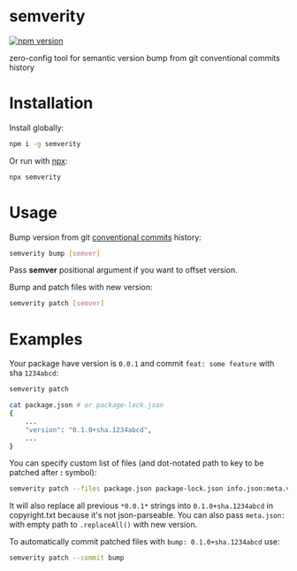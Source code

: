 # semverity

[![npm version](https://img.shields.io/npm/v/semverity)](https://www.npmjs.com/package/semverity)

zero-config tool for semantic version bump from git conventional commits history

# Installation

Install globally:

```sh
npm i -g semverity
```

Or run with [npx](https://docs.npmjs.com/cli/v8/commands/npx):

```sh
npx semverity
```

# Usage

Bump version from git [conventional commits](https://www.conventionalcommits.org) history:

```sh
semverity bump [semver]
```

Pass **semver** positional argument if you want to offset version.

Bump and patch files with new version:

```sh
semverity patch [semver]
```

# Examples

Your package have version is `0.0.1` and commit `feat: some feature` with sha `1234abcd`:

```sh
semverity patch

cat package.json # or package-lock.json
{
    ...
    "version": "0.1.0+sha.1234abcd",
    ...
}
```

You can specify custom list of files (and dot-notated path to key to be patched after **:** symbol):

```sh
semverity patch --files package.json package-lock.json info.json:meta.version copyright.txt
```

It will also replace all previous `*0.0.1*` strings into `0.1.0+sha.1234abcd` in copyright.txt because it's not json-parseable.
You can also pass `meta.json:` with empty path to `.replaceAll()` with new version.

To automatically commit patched files with `bump: 0.1.0+sha.1234abcd` use:

```sh
semverity patch --commit bump
```
